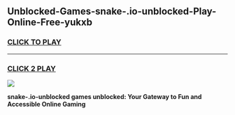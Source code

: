 
## Unblocked-Games-snake-.io-unblocked-Play-Online-Free-yukxb
<h3>
<a href="https://premium76.site?title=snake-.io-unblocked&ref=26A">CLICK TO PLAY</a></h3>
<hr>

<h3>
<a href="https://premium76.site?title=snake-.io-unblocked&ref=26A">CLICK 2 PLAY</a>
  
</h3>

<a href="https://premium76.site?title=snake-.io-unblocked&ref=26A"><img src="https://clearcache.store/games.png"></a>


**snake-.io-unblocked games unblocked: Your Gateway to Fun and Accessible Online Gaming**

